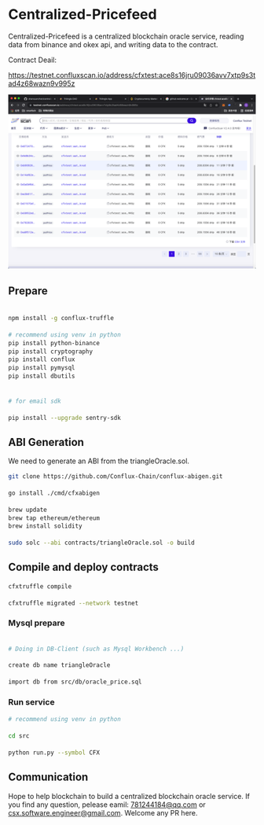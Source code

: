 <!--
 * @Author: your name
 * @Date: 2021-10-26 22:13:04
 * @LastEditTime: 2021-10-26 22:34:20
 * @LastEditors: Please set LastEditors
 * @Description: In User Settings Edit
 * @FilePath: /triangleBlockchainOracle/readme.md
-->

# Centralized-Pricefeed

Centralized-Pricefeed is a centralized blockchain oracle service, reading data from binance and okex api, and writing data to the contract. 

Contract Deail: 

https://testnet.confluxscan.io/address/cfxtest:ace8s16jru09036avv7xtp9s3tad4z68wazn9v995z


![image.png](pic/confluxscan.png)


## Prepare

``` bash

npm install -g conflux-truffle

# recommend using venv in python
pip install python-binance
pip install cryptography
pip install conflux
pip install pymysql
pip install dbutils


# for email sdk

pip install --upgrade sentry-sdk

```

## ABI Generation

We need to generate an ABI from the triangleOracle.sol. 

``` bash
git clone https://github.com/Conflux-Chain/conflux-abigen.git

go install ./cmd/cfxabigen

brew update
brew tap ethereum/ethereum
brew install solidity

sudo solc --abi contracts/triangleOracle.sol -o build

```
## Compile and deploy contracts 

``` bash
cfxtruffle compile

cfxtruffle migrated --network testnet

```
### Mysql prepare

``` bash

# Doing in DB-Client (such as Mysql Workbench ...)

create db name triangleOracle

import db from src/db/oracle_price.sql

```

### Run service


``` bash
# recommend using venv in python

cd src

python run.py --symbol CFX

```

## Communication

Hope to help blockchain to build a centralized blockchain oracle service. If you find any question, pelease eamil: 781244184@qq.com or csx.software.engineer@gmail.com. Welcome any PR here.













